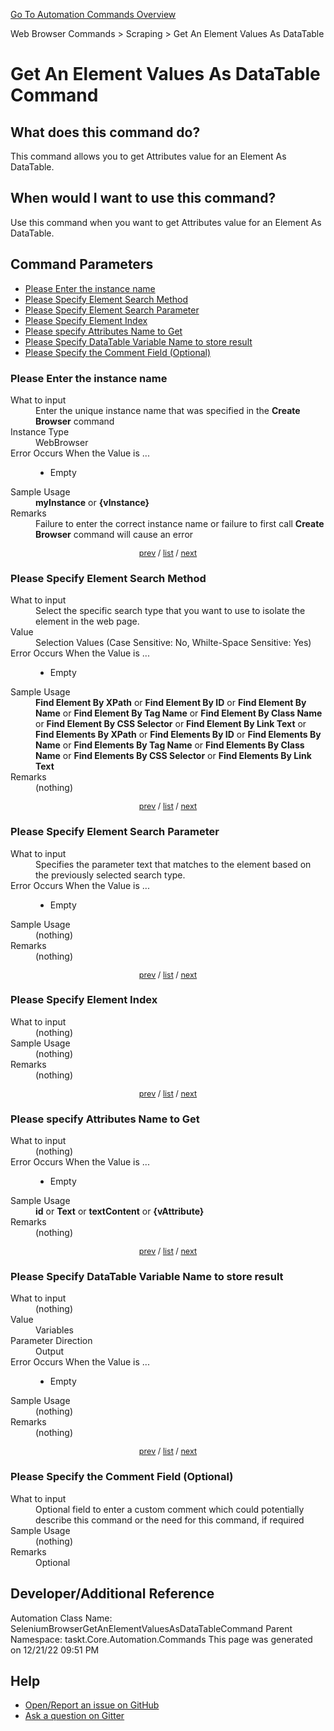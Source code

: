 <!--TITLE: Get An Element Values As DataTable Command -->
<!-- SUBTITLE: a command in the Web Browser Commands group. -->
[Go To Automation Commands Overview](/automation-commands.md)


Web Browser Commands &gt; Scraping &gt; Get An Element Values As DataTable


# Get An Element Values As DataTable Command


## What does this command do?
This command allows you to get Attributes value for an Element As DataTable.


## When would I want to use this command?
Use this command when you want to get Attributes value for an Element As DataTable.


<a id="param_list"></a>
## Command Parameters
- [Please Enter the instance name](#param_0)
- [Please Specify Element Search Method](#param_1)
- [Please Specify Element Search Parameter](#param_2)
- [Please Specify Element Index](#param_3)
- [Please specify Attributes Name to Get](#param_4)
- [Please Specify DataTable Variable Name to store result](#param_5)
- [Please Specify the Comment Field (Optional)](#param_6)


<a id="param_0"></a>
### Please Enter the instance name


<dl>
<dt>What to input</dt><dd>Enter the unique instance name that was specified in the <strong>Create Browser</strong> command</dd>
<dt>Instance Type</dt><dd>WebBrowser</dd>
<dt>Error Occurs When the Value is ...</dt><dd><ul>
<li>Empty</li>
</ul></dd>
<dt>Sample Usage</dt><dd><strong>myInstance</strong> or <strong>{vInstance}</strong></dd>
<dt>Remarks</dt><dd>Failure to enter the correct instance name or failure to first call <strong>Create Browser</strong> command will cause an error</dd>
</dl>




<div style="font-size: 90%; text-align: center">


[prev](#param_0) / [list](#param_list) / [next](#param_1)


</div>


<a id="param_1"></a>
### Please Specify Element Search Method


<dl>
<dt>What to input</dt><dd>Select the specific search type that you want to use to isolate the element in the web page.</dd>
<dt>Value</dt><dd>Selection Values (Case Sensitive: No, Whilte-Space Sensitive: Yes)</dd>
<dt>Error Occurs When the Value is ...</dt><dd><ul>
<li>Empty</li>
</ul></dd>
<dt>Sample Usage</dt><dd><strong>Find Element By XPath</strong> or  <strong>Find Element By ID</strong> or  <strong>Find Element By Name</strong> or  <strong>Find Element By Tag Name</strong> or  <strong>Find Element By Class Name</strong> or  <strong>Find Element By CSS Selector</strong> or  <strong>Find Element By Link Text</strong> or  <strong>Find Elements By XPath</strong> or  <strong>Find Elements By ID</strong> or  <strong>Find Elements By Name</strong> or  <strong>Find Elements By Tag Name</strong> or  <strong>Find Elements By Class Name</strong> or  <strong>Find Elements By CSS Selector</strong> or  <strong>Find Elements By Link Text</strong></dd>
<dt>Remarks</dt><dd>(nothing)</dd>
</dl>




<div style="font-size: 90%; text-align: center">


[prev](#param_1) / [list](#param_list) / [next](#param_2)


</div>


<a id="param_2"></a>
### Please Specify Element Search Parameter


<dl>
<dt>What to input</dt><dd>Specifies the parameter text that matches to the element based on the previously selected search type.</dd>
<dt>Error Occurs When the Value is ...</dt><dd><ul>
<li>Empty</li>
</ul></dd>
<dt>Sample Usage</dt><dd>(nothing)</dd>
<dt>Remarks</dt><dd>(nothing)</dd>
</dl>




<div style="font-size: 90%; text-align: center">


[prev](#param_2) / [list](#param_list) / [next](#param_3)


</div>


<a id="param_3"></a>
### Please Specify Element Index


<dl>
<dt>What to input</dt><dd>(nothing)</dd>
<dt>Sample Usage</dt><dd>(nothing)</dd>
<dt>Remarks</dt><dd>(nothing)</dd>
</dl>




<div style="font-size: 90%; text-align: center">


[prev](#param_3) / [list](#param_list) / [next](#param_4)


</div>


<a id="param_4"></a>
### Please specify Attributes Name to Get


<dl>
<dt>What to input</dt><dd>(nothing)</dd>
<dt>Error Occurs When the Value is ...</dt><dd><ul>
<li>Empty</li>
</ul></dd>
<dt>Sample Usage</dt><dd><strong>id</strong> or <strong>Text</strong> or <strong>textContent</strong> or <strong>{vAttribute}</strong></dd>
<dt>Remarks</dt><dd>(nothing)</dd>
</dl>




<div style="font-size: 90%; text-align: center">


[prev](#param_4) / [list](#param_list) / [next](#param_5)


</div>


<a id="param_5"></a>
### Please Specify DataTable Variable Name to store result


<dl>
<dt>What to input</dt><dd>(nothing)</dd>
<dt>Value</dt><dd>Variables</dd>
<dt>Parameter Direction</dt><dd>Output</dd>
<dt>Error Occurs When the Value is ...</dt><dd><ul>
<li>Empty</li>
</ul></dd>
<dt>Sample Usage</dt><dd>(nothing)</dd>
<dt>Remarks</dt><dd>(nothing)</dd>
</dl>




<div style="font-size: 90%; text-align: center">


[prev](#param_5) / [list](#param_list) / [next](#param_6)


</div>


<a id="param_6"></a>
### Please Specify the Comment Field (Optional)


<dl>
<dt>What to input</dt><dd>Optional field to enter a custom comment which could potentially describe this command or the need for this command, if required</dd>
<dt>Sample Usage</dt><dd>(nothing)</dd>
<dt>Remarks</dt><dd>Optional</dd>
</dl>




## Developer/Additional Reference
Automation Class Name: SeleniumBrowserGetAnElementValuesAsDataTableCommand
Parent Namespace: taskt.Core.Automation.Commands
This page was generated on 12/21/22 09:51 PM


## Help
- [Open/Report an issue on GitHub](https://github.com/rcktrncn/taskt/issues/new)
- [Ask a question on Gitter](https://gitter.im/taskt-rpa/Lobby)
